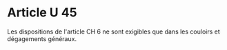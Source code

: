 # Article U 45

Les dispositions de l'article CH 6 ne sont exigibles que dans les couloirs et dégagements généraux.
